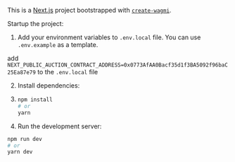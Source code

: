 This is a [Next.js](https://nextjs.org) project bootstrapped with [`create-wagmi`](https://github.com/wevm/wagmi/tree/main/packages/create-wagmi).

Startup the project:

1. Add your environment variables to `.env.local` file. You can use `.env.example` as a template.

add `NEXT_PUBLIC_AUCTION_CONTRACT_ADDRESS=0x0773AfAA0Bacf35d1f3BA5092f96baC25Ea87e79` to the `.env.local` file

2. Install dependencies:

3. ```bash
   npm install
   # or
   yarn
   ```

4. Run the development server:

```bash
npm run dev
# or
yarn dev
```
